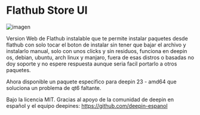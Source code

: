 # Flathub Store UI

![imagen](https://github.com/user-attachments/assets/a8755a08-ec10-47e2-b9e2-7dfb48e416d3)

Version Web de Flathub instalable que te permite instalar paquetes desde flathub con solo tocar el boton de instalar sin tener que bajar el archivo y instalarlo manual, solo con unos clicks y sin residuos, funciona en deepin os, debian, ubuntu, arch linux y manjaro, fuera de esas distros o basadas no doy soporte y no espere respuesta aunque seria facil portarlo a otros paquetes.

Ahora disponible un paquete especifico para deepin 23 - amd64 que soluciona un problema de qt6 faltante.

Bajo la licencia MIT.
Gracias al apoyo de la comunidad de deepin en español y el equipo deepines: https://github.com/deepin-espanol
